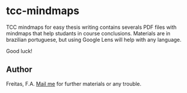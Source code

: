 # tcc-mindmaps

TCC mindmaps for easy thesis writing contains severals PDF files with mindmaps that help studants in course conclusions. Materials are in brazilian portuguese, but using Google Lens will help with any language.

Good luck!

## Author

Freitas, F.A.
[Mail me](mailto:zz4fff@yahoo.com.br) for further materials or any trouble.
